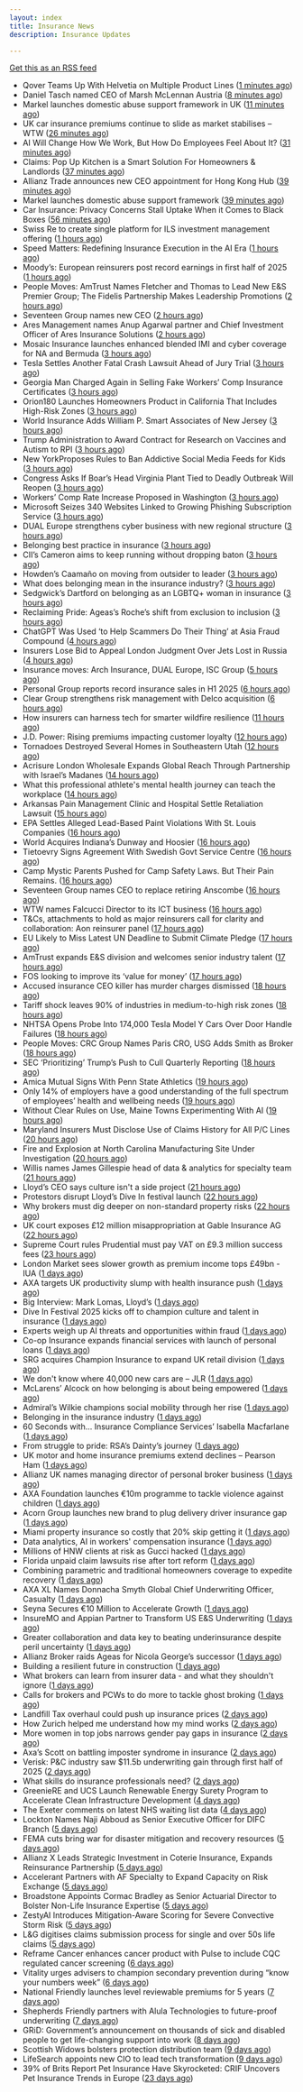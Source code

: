 ```yaml
---
layout: index
title: Insurance News
description: Insurance Updates

---
```


[Get this as an RSS feed](/insurance.rss)

<!-- news_marker starts -->
- Qover Teams Up With Helvetia on Multiple Product Lines ([1 minutes ago](https://insurance-edge.net/2025/09/17/qover-teams-up-with-helvetia-on-multiple-product-lines/))
- Daniel Tasch named CEO of Marsh McLennan Austria ([8 minutes ago](https://www.reinsurancene.ws/daniel-tasch-named-ceo-of-marsh-mclennan-austria/))
- Markel launches domestic abuse support framework in UK ([11 minutes ago](https://www.insurancebusinessmag.com/uk/news/breaking-news/markel-launches-domestic-abuse-support-framework-in-uk-549961.aspx))
- UK car insurance premiums continue to slide as market stabilises – WTW ([26 minutes ago](https://www.insurancebusinessmag.com/uk/news/auto-motor/uk-car-insurance-premiums-continue-to-slide-as-market-stabilises--wtw-549959.aspx))
- AI Will Change How We Work, But How Do Employees Feel About It? ([31 minutes ago](https://insurance-edge.net/2025/09/17/ai-will-change-how-we-work-but-how-do-employees-feel-about-it/))
- Claims: Pop Up Kitchen is a Smart Solution For Homeowners & Landlords ([37 minutes ago](https://insurance-edge.net/2025/09/17/claims-pop-up-kitchen-is-a-smart-solution-for-homeowners-landlords/))
- Allianz Trade announces new CEO appointment for Hong Kong Hub ([39 minutes ago](https://www.reinsurancene.ws/allianz-trade-announces-new-ceo-appointment-for-hong-kong-hub/))
- Markel launches domestic abuse support framework ([39 minutes ago](https://www.postonline.co.uk/people/7959039/markel-launches-domestic-abuse-support-framework))
- Car Insurance: Privacy Concerns Stall Uptake When it Comes to Black Boxes ([56 minutes ago](https://insurance-edge.net/2025/09/17/car-insurance-privacy-concerns-stall-uptake-when-it-comes-to-black-boxes/))
- Swiss Re to create single platform for ILS investment management offering ([1 hours ago](https://www.reinsurancene.ws/swiss-re-to-create-single-platform-for-ils-investment-management-offering/))
- Speed Matters: Redefining Insurance Execution in the AI Era ([1 hours ago](https://insurance-edge.net/2025/09/17/speed-matters-redefining-insurance-execution-in-the-ai-era/))
- Moody’s: European reinsurers post record earnings in first half of 2025 ([1 hours ago](https://www.reinsurancene.ws/moodys-european-reinsurers-post-record-earnings-in-first-half-of-2025/))
- People Moves: AmTrust Names Fletcher and Thomas to Lead New E&S Premier Group; The Fidelis Partnership Makes Leadership Promotions ([2 hours ago](https://www.insurancejournal.com/news/national/2025/09/17/839322.htm))
- Seventeen Group names new CEO ([2 hours ago](https://www.insurancebusinessmag.com/uk/news/breaking-news/seventeen-group-names-new-ceo-549926.aspx))
- Ares Management names Anup Agarwal partner and Chief Investment Officer of Ares Insurance Solutions ([2 hours ago](https://www.reinsurancene.ws/ares-management-names-anup-agarwal-partner-and-chief-investment-officer-of-ares-insurance-solutions/))
- Mosaic Insurance launches enhanced blended IMI and cyber coverage for NA and Bermuda ([3 hours ago](https://www.reinsurancene.ws/mosaic-insurance-launches-enhanced-blended-imi-and-cyber-coverage-for-na-and-bermuda/))
- Tesla Settles Another Fatal Crash Lawsuit Ahead of Jury Trial ([3 hours ago](https://www.insurancejournal.com/news/national/2025/09/17/839382.htm))
- Georgia Man Charged Again in Selling Fake Workers’ Comp Insurance Certificates ([3 hours ago](https://www.insurancejournal.com/news/southeast/2025/09/17/839365.htm))
- Orion180 Launches Homeowners Product in California That Includes High-Risk Zones ([3 hours ago](https://www.insurancejournal.com/news/west/2025/09/17/839333.htm))
- World Insurance Adds William P. Smart Associates of New Jersey ([3 hours ago](https://www.insurancejournal.com/news/east/2025/09/17/839358.htm))
- Trump Administration to Award Contract for Research on Vaccines and Autism to RPI ([3 hours ago](https://www.insurancejournal.com/news/east/2025/09/17/839341.htm))
- New YorkProposes Rules to Ban Addictive Social Media Feeds for Kids ([3 hours ago](https://www.insurancejournal.com/news/east/2025/09/17/839414.htm))
- Congress Asks If Boar’s Head Virginia Plant Tied to Deadly Outbreak Will Reopen ([3 hours ago](https://www.insurancejournal.com/news/east/2025/09/17/839409.htm))
- Workers’ Comp Rate Increase Proposed in Washington ([3 hours ago](https://www.insurancejournal.com/news/west/2025/09/17/839370.htm))
- Microsoft Seizes 340 Websites Linked to Growing Phishing Subscription Service ([3 hours ago](https://www.insurancejournal.com/news/national/2025/09/17/839377.htm))
- DUAL Europe strengthens cyber business with new regional structure ([3 hours ago](https://www.reinsurancene.ws/dual-europe-strengthens-cyber-business-with-new-regional-structure/))
- Belonging best practice in insurance ([3 hours ago](https://www.postonline.co.uk/lloyd%E2%80%99slondon/7959009/belonging-best-practice-in-insurance))
- CII’s Cameron aims to keep running without dropping baton ([3 hours ago](https://www.postonline.co.uk/people/7958145/cii%E2%80%99s-cameron-aims-to-keep-running-without-dropping-baton))
- Howden’s Caamaño on moving from outsider to leader ([3 hours ago](https://www.postonline.co.uk/broker/7958206/howden%E2%80%99s-caama%C3%B1o-on-moving-from-outsider-to-leader))
- What does belonging mean in the insurance industry? ([3 hours ago](https://www.postonline.co.uk/people/7958252/what-does-belonging-mean-in-the-insurance-industry))
- Sedgwick’s Dartford on belonging as an LGBTQ+ woman in insurance ([3 hours ago](https://www.postonline.co.uk/claims/7958118/sedgwick%E2%80%99s-dartford-on-belonging-as-an-lgbtq-woman-in-insurance))
- Reclaiming Pride: Ageas’s Roche’s shift from exclusion to inclusion ([3 hours ago](https://www.postonline.co.uk/personal/7958175/reclaiming-pride-ageas%E2%80%99s-roche%E2%80%99s-shift-from-exclusion-to-inclusion))
- ChatGPT Was Used ‘to Help Scammers Do Their Thing’ at Asia Fraud Compound ([4 hours ago](https://www.insurancejournal.com/news/international/2025/09/17/839355.htm))
- Insurers Lose Bid to Appeal London Judgment Over Jets Lost in Russia ([4 hours ago](https://www.insurancejournal.com/news/international/2025/09/17/839349.htm))
- Insurance moves: Arch Insurance, DUAL Europe, ISC Group ([5 hours ago](https://www.insurancebusinessmag.com/uk/news/breaking-news/insurance-moves-arch-insurance-dual-europe-isc-group-549934.aspx))
- Personal Group reports record insurance sales in H1 2025 ([6 hours ago](https://www.insurancebusinessmag.com/uk/news/breaking-news/personal-group-reports-record-insurance-sales-in-h1-2025-549931.aspx))
- Clear Group strengthens risk management with Delco acquisition ([6 hours ago](https://www.insurancebusinessmag.com/uk/news/mergers-acquisitions/clear-group-strengthens-risk-management-with-delco-acquisition-549927.aspx))
- How insurers can harness tech for smarter wildfire resilience ([11 hours ago](https://www.dig-in.com/opinion/how-insurers-can-harness-tech-for-smarter-wildfire-resilience))
- J.D. Power: Rising premiums impacting customer loyalty ([12 hours ago](https://www.dig-in.com/news/j-d-power-rising-premiums-impacting-customer-loyalty))
- Tornadoes Destroyed Several Homes in Southeastern Utah ([12 hours ago](https://www.insurancejournal.com/news/west/2025/09/16/839363.htm))
- Acrisure London Wholesale Expands Global Reach Through Partnership with Israel’s Madanes ([14 hours ago](https://www.insurtechinsights.com/acrisure-london-wholesale-expands-global-reach-through-partnership-with-israels-madanes/))
- What this professional athlete's mental health journey can teach the workplace ([14 hours ago](https://www.dig-in.com/news/what-this-professional-athletes-mental-health-journey-can-teach-the-workplace))
- Arkansas Pain Management Clinic and Hospital Settle Retaliation Lawsuit ([15 hours ago](https://www.insurancejournal.com/news/southcentral/2025/09/16/839330.htm))
- EPA Settles Alleged Lead-Based Paint Violations With St. Louis Companies ([16 hours ago](https://www.insurancejournal.com/news/midwest/2025/09/16/839318.htm))
- World Acquires Indiana’s Dunway and Hoosier ([16 hours ago](https://www.insurancejournal.com/news/midwest/2025/09/16/839315.htm))
- Tietoevry Signs Agreement With Swedish Govt Service Centre ([16 hours ago](https://insurance-edge.net/2025/09/16/tietoevry-signs-agreement-with-swedish-govt-service-centre/))
- Camp Mystic Parents Pushed for Camp Safety Laws. But Their Pain Remains. ([16 hours ago](https://www.insurancejournal.com/news/southcentral/2025/09/16/839312.htm))
- Seventeen Group names CEO to replace retiring Anscombe ([16 hours ago](https://www.postonline.co.uk/news/7959044/seventeen-group-names-ceo-to-replace-retiring-anscombe))
- WTW names Falcucci Director to its ICT business ([16 hours ago](https://www.reinsurancene.ws/wtw-names-falcucci-director-to-its-ict-business/))
- T&Cs, attachments to hold as major reinsurers call for clarity and collaboration: Aon reinsurer panel ([17 hours ago](https://www.reinsurancene.ws/tcs-attachments-to-hold-as-major-reinsurers-call-for-clarity-and-collaboration-aon-reinsurer-panel/))
- EU Likely to Miss Latest UN Deadline to Submit Climate Pledge ([17 hours ago](https://www.insurancejournal.com/news/international/2025/09/16/839307.htm))
- AmTrust expands E&S division and welcomes senior industry talent ([17 hours ago](https://www.reinsurancene.ws/amtrust-expands-es-division-and-welcomes-senior-industry-talent/))
- FOS looking to improve its ‘value for money’ ([17 hours ago](https://www.postonline.co.uk/news/7959037/fos-looking-to-improve-its-%E2%80%98value-for-money%E2%80%99))
- Accused insurance CEO killer has murder charges dismissed ([18 hours ago](https://www.insurancebusinessmag.com/uk/news/breaking-news/accused-insurance-ceo-killer-has-murder-charges-dismissed-549889.aspx))
- Tariff shock leaves 90% of industries in medium-to-high risk zones ([18 hours ago](https://www.insurancebusinessmag.com/uk/news/breaking-news/tariff-shock-leaves-90-of-industries-in-mediumtohigh-risk-zones-549880.aspx))
- NHTSA Opens Probe Into 174,000 Tesla Model Y Cars Over Door Handle Failures ([18 hours ago](https://www.insurancejournal.com/news/national/2025/09/16/839299.htm))
- People Moves: CRC Group Names Paris CRO, USG Adds Smith as Broker ([18 hours ago](https://www.insurancejournal.com/news/southeast/2025/09/16/839296.htm))
- SEC ‘Prioritizing’ Trump’s Push to Cull Quarterly Reporting ([18 hours ago](https://www.insurancejournal.com/news/national/2025/09/16/839291.htm))
- Amica Mutual Signs With Penn State Athletics ([19 hours ago](https://www.insurancejournal.com/news/east/2025/09/16/839198.htm))
- Only 14% of employers have a good understanding of the full spectrum of employees’ health and wellbeing needs ([19 hours ago](https://ifamagazine.com/only-14-of-employers-have-a-good-understanding-of-the-full-spectrum-of-employees-health-and-wellbeing-needs/))
- Without Clear Rules on Use, Maine Towns Experimenting With AI ([19 hours ago](https://www.insurancejournal.com/news/east/2025/09/16/839204.htm))
- Maryland Insurers Must Disclose Use of Claims History for All P/C Lines ([20 hours ago](https://www.insurancejournal.com/news/east/2025/09/16/839268.htm))
- Fire and Explosion at North Carolina Manufacturing Site Under Investigation ([20 hours ago](https://www.insurancejournal.com/news/southeast/2025/09/16/839276.htm))
- Willis names James Gillespie head of data & analytics for specialty team ([21 hours ago](https://www.insurancebusinessmag.com/uk/news/breaking-news/willis-names-james-gillespie-head-of-data-and-analytics-for-specialty-team-549811.aspx))
- Lloyd’s CEO says culture isn't a side project ([21 hours ago](https://www.postonline.co.uk/lloyd%E2%80%99slondon/7959035/lloyd%E2%80%99s-ceo-says-culture-isnt-a-side-project))
- Protestors disrupt Lloyd’s Dive In festival launch ([22 hours ago](https://www.postonline.co.uk/news/7959034/protestors-disrupt-lloyd%E2%80%99s-dive-in-festival-launch))
- Why brokers must dig deeper on non-standard property risks ([22 hours ago](https://www.insurancebusinessmag.com/uk/news/property-insurance/why-brokers-must-dig-deeper-on-nonstandard-property-risks-549804.aspx))
- UK court exposes £12 million misappropriation at Gable Insurance AG ([22 hours ago](https://www.insurancebusinessmag.com/uk/news/professional-liability/uk-court-exposes-12-million-misappropriation-at-gable-insurance-ag-549802.aspx))
- Supreme Court rules Prudential must pay VAT on £9.3 million success fees ([23 hours ago](https://www.insurancebusinessmag.com/uk/news/legal-insights/supreme-court-rules-prudential-must-pay-vat-on-9-3-million-success-fees-549801.aspx))
- London Market sees slower growth as premium income tops £49bn - IUA ([1 days ago](https://www.insurancebusinessmag.com/uk/news/breaking-news/london-market-sees-slower-growth-as-premium-income-tops-49bn--iua-549791.aspx))
- AXA targets UK productivity slump with health insurance push ([1 days ago](https://www.insurancebusinessmag.com/uk/news/life-insurance/axa-targets-uk-productivity-slump-with-health-insurance-push-549789.aspx))
- Big Interview: Mark Lomas, Lloyd’s ([1 days ago](https://www.postonline.co.uk/lloyd%E2%80%99slondon/7958284/big-interview-mark-lomas-lloyd%E2%80%99s))
- Dive In Festival 2025 kicks off to champion culture and talent in insurance ([1 days ago](https://www.insurancebusinessmag.com/uk/news/diversity-inclusion/dive-in-festival-2025-kicks-off-to-champion-culture-and-talent-in-insurance-549818.aspx))
- Experts weigh up AI threats and opportunities within fraud ([1 days ago](https://www.postonline.co.uk/technology/7959024/experts-weigh-up-ai-threats-and-opportunities-within-fraud))
- Co-op Insurance expands financial services with launch of personal loans ([1 days ago](https://www.insurancebusinessmag.com/uk/news/breaking-news/coop-insurance-expands-financial-services-with-launch-of-personal-loans-549783.aspx))
- SRG acquires Champion Insurance to expand UK retail division ([1 days ago](https://www.insurancebusinessmag.com/uk/news/mergers-acquisitions/srg-acquires-champion-insurance-to-expand-uk-retail-division-549782.aspx))
- We don't know where 40,000 new cars are – JLR ([1 days ago](https://www.insurancebusinessmag.com/uk/news/cyber/we-dont-know-where-40000-new-cars-are--jlr-549854.aspx))
- McLarens’ Alcock on how belonging is about being empowered ([1 days ago](https://www.postonline.co.uk/claims/7958019/mclarens%E2%80%99-alcock-on-how-belonging-is-about-being-empowered))
- Admiral’s Wilkie champions social mobility through her rise ([1 days ago](https://www.postonline.co.uk/personal/7958144/admiral%E2%80%99s-wilkie-champions-social-mobility-through-her-rise))
- Belonging in the insurance industry ([1 days ago](https://www.postonline.co.uk/lloyd%E2%80%99slondon/7959001/belonging-in-the-insurance-industry))
- 60 Seconds with... Insurance Compliance Services’ Isabella Macfarlane ([1 days ago](https://www.postonline.co.uk/people/7958045/60-seconds-with-insurance-compliance-services%E2%80%99-isabella-macfarlane))
- From struggle to pride: RSA’s Dainty’s journey ([1 days ago](https://www.postonline.co.uk/people/7958170/from-struggle-to-pride-rsa%E2%80%99s-dainty%E2%80%99s-journey))
- UK motor and home insurance premiums extend declines  – Pearson Ham ([1 days ago](https://www.insurancebusinessmag.com/uk/news/auto-motor/uk-motor-and-home-insurance-premiums-extend-declines---pearson-ham-549754.aspx))
- Allianz UK names managing director of personal broker business ([1 days ago](https://www.insurancebusinessmag.com/uk/news/breaking-news/allianz-uk-names-managing-director-of-personal-broker-business-549753.aspx))
- AXA Foundation launches €10m programme to tackle violence against children ([1 days ago](https://www.insurancebusinessmag.com/uk/news/breaking-news/axa-foundation-launches-10m-programme-to-tackle-violence-against-children-549750.aspx))
- Acorn Group launches new brand to plug delivery driver insurance gap ([1 days ago](https://www.insurancebusinessmag.com/uk/news/auto-motor/acorn-group-launches-new-brand-to-plug-delivery-driver-insurance-gap-549747.aspx))
- Miami property insurance so costly that 20% skip getting it ([1 days ago](https://www.dig-in.com/news/property-insurance-now-7-of-housing-costs-nationwide))
- Data analytics, AI in workers' compensation insurance ([1 days ago](https://www.dig-in.com/news/data-analytics-ai-in-workers-compensation-insurance))
- Millions of HNW clients at risk as Gucci hacked ([1 days ago](https://www.insurancebusinessmag.com/uk/news/cyber/millions-of-hnw-clients-at-risk-as-gucci-hacked-549740.aspx))
- Florida unpaid claim lawsuits rise after tort reform ([1 days ago](https://www.dig-in.com/news/florida-unpaid-claim-lawsuits-rise-after-tort-reform))
- Combining parametric and traditional homeowners coverage to expedite recovery ([1 days ago](https://www.dig-in.com/opinion/combining-parametric-homeowners-coverage-for-recovery))
- AXA XL Names Donnacha Smyth Global Chief Underwriting Officer, Casualty ([1 days ago](https://www.insurtechinsights.com/axa-xl-names-donnacha-smyth-global-chief-underwriting-officer-casualty/))
- Seyna Secures €10 Million to Accelerate Growth ([1 days ago](https://www.insurtechinsights.com/seyna-secures-e10-million-to-accelerate-growth/))
- InsureMO and Appian Partner to Transform US E&S Underwriting ([1 days ago](https://www.insurtechinsights.com/insuremo-and-appian-partner-to-transform-us-es-underwriting/))
- Greater collaboration and data key to beating underinsurance despite peril uncertainty ([1 days ago](https://www.postonline.co.uk/market-access/technology/7958964/greater-collaboration-and-data-key-to-beating-underinsurance-despite-peril-uncertainty))
- Allianz Broker raids Ageas for Nicola George’s successor ([1 days ago](https://www.postonline.co.uk/news/7959027/allianz-broker-raids-ageas-for-nicola-georges-successor))
- Building a resilient future in construction ([1 days ago](https://www.insurancebusinessmag.com/uk/tv/building-a-resilient-future-in-construction-549674.aspx))
- What brokers can learn from insurer data - and what they shouldn't ignore ([1 days ago](https://www.insurancebusinessmag.com/uk/news/technology/what-brokers-can-learn-from-insurer-data--and-what-they-shouldnt-ignore-549673.aspx))
- Calls for brokers and PCWs to do more to tackle ghost broking ([1 days ago](https://www.postonline.co.uk/broker/7959022/calls-for-brokers-and-pcws-to-do-more-to-tackle-ghost-broking))
- Landfill Tax overhaul could push up insurance prices ([2 days ago](https://www.postonline.co.uk/personal/7958999/landfill-tax-overhaul-could-push-up-insurance-prices))
- How Zurich helped me understand how my mind works ([2 days ago](https://www.postonline.co.uk/commercial/7958120/how-zurich-helped-me-understand-how-my-mind-works))
- More women in top jobs narrows gender pay gaps in insurance ([2 days ago](https://www.postonline.co.uk/broker/7958028/more-women-in-top-jobs-narrows-gender-pay-gaps-in-insurance))
- Axa’s Scott on battling imposter syndrome in insurance ([2 days ago](https://www.postonline.co.uk/people/7958164/axa%E2%80%99s-scott-on-battling-imposter-syndrome-in-insurance))
- Verisk: P&C industry saw $11.5b underwriting gain through first half of 2025 ([2 days ago](https://www.dig-in.com/news/verisk-p-c-industry-saw-11-5b-underwriting-gain))
- What skills do insurance professionals need? ([2 days ago](https://www.dig-in.com/news/what-skills-do-insurance-professionals-need))
- GreenieRE and UCS Launch Renewable Energy Surety Program to Accelerate Clean Infrastructure Development ([4 days ago](https://www.insurtechinsights.com/greeniere-and-ucs-launch-renewable-energy-surety-program-to-accelerate-clean-infrastructure-development/))
- The Exeter comments on latest NHS waiting list data ([4 days ago](https://ifamagazine.com/the-exeter-comments-on-latest-nhs-waiting-list-data/))
- Lockton Names Naji Abboud as Senior Executive Officer for DIFC Branch ([5 days ago](https://www.insurtechinsights.com/lockton-names-naji-abboud-as-senior-executive-officer-for-difc-branch/))
- FEMA cuts bring war for disaster mitigation and recovery resources ([5 days ago](https://www.dig-in.com/news/fema-cuts-bring-war-for-disaster-mitigation-resources))
- Allianz X Leads Strategic Investment in Coterie Insurance, Expands Reinsurance Partnership ([5 days ago](https://www.insurtechinsights.com/allianz-x-leads-strategic-investment-in-coterie-insurance-expands-reinsurance-partnership/))
- Accelerant Partners with AF Specialty to Expand Capacity on Risk Exchange ([5 days ago](https://www.insurtechinsights.com/accelerant-partners-with-af-specialty-to-expand-capacity-on-risk-exchange/))
- Broadstone Appoints Cormac Bradley as Senior Actuarial Director to Bolster Non-Life Insurance Expertise ([5 days ago](https://www.insurtechinsights.com/broadstone-appoints-cormac-bradley-as-senior-actuarial-director-to-bolster-non-life-insurance-expertise/))
- ZestyAI Introduces Mitigation-Aware Scoring for Severe Convective Storm Risk ([5 days ago](https://www.insurtechinsights.com/zestyai-introduces-mitigation-aware-scoring-for-severe-convective-storm-risk/))
- L&G digitises claims submission process for single and over 50s life claims ([5 days ago](https://ifamagazine.com/lg-digitises-claims-submission-process-for-single-and-over-50s-life-claims/))
- Reframe Cancer enhances cancer product with Pulse to include CQC regulated cancer screening ([6 days ago](https://ifamagazine.com/reframe-cancer-enhances-cancer-product-with-pulse-to-include-cqc-regulated-cancer-screening/))
- Vitality urges advisers to champion secondary prevention during “know your numbers week” ([6 days ago](https://ifamagazine.com/vitality-urges-advisers-to-champion-secondary-prevention-during-know-your-numbers-week/))
- National Friendly launches level reviewable premiums for 5 years ([7 days ago](https://ifamagazine.com/national-friendly-launches-level-reviewable-premiums-for-5-years/))
- Shepherds Friendly partners with Alula Technologies to future-proof underwriting ([7 days ago](https://ifamagazine.com/shepherds-friendly-partners-with-alula-technologies-to-future-proof-underwriting/))
- GRiD: Government’s announcement on thousands of sick and disabled people to get life-changing support into work ([8 days ago](https://ifamagazine.com/grid-governments-announcement-on-thousands-of-sick-and-disabled-people-to-get-life-changing-support-into-work/))
- Scottish Widows bolsters protection distribution team ([9 days ago](https://ifamagazine.com/scottish-widows-bolsters-protection-distribution-team/))
- LifeSearch appoints new CIO to lead tech transformation ([9 days ago](https://ifamagazine.com/lifesearch-appoints-new-cio-to-lead-tech-transformation/))
- 39% of Brits Report Pet Insurance Have Skyrocketed: CRIF Uncovers Pet Insurance Trends in Europe ([23 days ago](https://thefintechtimes.com/39-of-brits-report-pet-insurance-have-skyrocketed-crif-uncovers-pet-insurance-trends-in-europe/))

<!-- news_marker ends -->